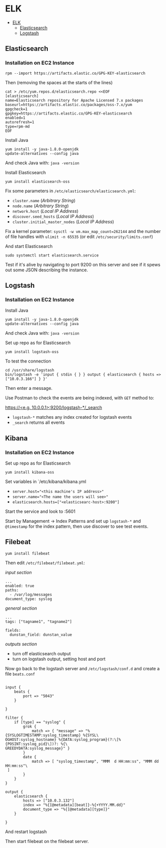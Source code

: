 # ELK

* [ELK](#ELK)
  * [Elasticsearch](#Elasticsearch)
  * [Logstash](#Logstash)



## Elasticsearch
### Installation on EC2 Instance

```
rpm --import https://artifacts.elastic.co/GPG-KEY-elasticsearch
```

Then (removing the spaces at the starts of the lines)

```
cat > /etc/yum.repos.d/elasticsearch.repo <<EOF
[elasticsearch]
name=Elasticsearch repository for Apache Licensed 7.x packages
baseurl=https://artifacts.elastic.co/packages/oss-7.x/yum
gpgcheck=1
gpgkey=https://artifacts.elastic.co/GPG-KEY-elasticsearch
enabled=1
autorefresh=1
type=rpm-md
EOF
```

Install Java

```
yum install -y java-1.8.0-openjdk
update-alternatives --config java
```

And check Java with: `java -version`

Install Elasticsearch
```
yum install elasticsearch-oss
```

Fix some parameters in `/etc/elasticsearch/elasticsearch.yml`:

* `cluster.name` (*Arbitrary String*)
* `node.name` (*Arbitrary String*)
* `network.host` (*Local IP Address*)
* `discover.seed_hosts` (*Local IP Address*)
* `cluster.initial_master_nodes` (*Local IP Address*)

Fix a kernel parameter: `sysctl -w vm.max_map_count=262144` and the number of file handles with `ulimit -n 65535` (or edit `/etc/security/limits.conf`)

And start Elasticsearch

```
sudo systemctl start elasticsearch.service
```

Test if it's alive by navigating to port 9200 on this server and see if it spews out some JSON describing the instance.

## Logstash
### Installation on EC2 Instance

Install Java

```
yum install -y java-1.8.0-openjdk
update-alternatives --config java
```

And check Java with: `java -version`

Set up repo as for Elasticsearch

```
yum install logstash-oss
```

To test the connection

```
cd /usr/share/logstash
bin/logstash -e 'input { stdin { } } output { elasticsearch { hosts => ["10.0.3.166"] } }'
```

Then enter a message.

Use Postman to check the events are being indexed, with `GET` method to:

[https://<e.g. 10.0.0.1>:9200/logstash-*/_search](https://10.0.0.1:9200/logstash-*/_search)

* `logstash-*` matches any index created for logstash events
* `_search` returns all events

## Kibana
### Installation on EC2 Instance


Set up repo as for Elasticsearch

```
yum install kibana-oss
```

Set variables in `/etc/kibana/kibana.yml

* `server.host="<this machine's IP address>"`
* `server.name="<The name the users will see>"`
* `elasticsearch.hosts=["<elasticsearc-host>:9200"]`


Start the service and look to <IP-address>:5601

Start by Management -> Index Patterns and set up `logstash-*` and `@timestamp` for the index pattern, then use discover to see test events.

## Filebeat

```
yum install filebeat
```

Then edit `/etc/filebeat/filebeat.yml`:

*input section*
```
...
enabled: true
paths:
  - /var/log/messages
document_type: syslog
```

*general section*
```
...
tags: ["tagname1", "tagname2"]

fields:
  dunstan_field: dunstan_value
```

*outputs section*

* turn off elasticsearch output
* turn on logstash output, setting host and port

Now go back to the logstash server and `/etc/logstash/conf.d` and create a file `beats.conf`
```

input {
    beats {
        port => "5043"
    }

}

filter {
    if [type] == "syslog" {
        grok {
            match => { "message" => "%{SYSLOGTIMESTAMP:syslog_timestamp} %{SYSL\
OGHOST:syslog_hostname} %{DATA:syslog_program}(?:\[%{POSINT:syslog_pid}\])?: %{\
GREEDYDATA:syslog_message}" }
        }
        date {
            match => [ "syslog_timestamp", "MMM  d HH:mm:ss", "MMM dd HH:mm:ss"\
 ]
        }
    }
}

output {
    elasticsearch {
        hosts => ["10.0.3.132"]
        index => "%{[@metadata][beat]}-%{+YYYY.MM.dd}"
        document_type => "%{[@metadata][type]}"
    }

}
```

And restart logstash

Then start filebeat on the filebeat server.
